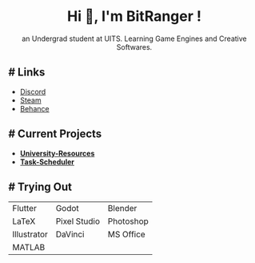 <h1 align="center">Hi 👋, I'm BitRanger !</h1>
<!-- <p align=center> <img src="shuba-duck-know-your-meme.gif" height=300px width=300px></p> -->
<p align=center>an Undergrad student at UITS. Learning Game Engines and Creative Softwares.</p> 
  
<h2># Links</h2>

<!-- - <a href="https://forms.gle/ifDSTsdRaG9c4zJ3A">Link-Tree</a> -->
- <a href="https://discordapp.com/users/461953229299646471">Discord</a>
- <a href="https://steamcommunity.com/id/BitRanger/">Steam</a>
- <a href="https://www.behance.net/b1tranger">Behance</a>

<h2># Current Projects</h2>

- **[University-Resources](https://ouits-res.netlify.app/)**
- **[Task-Scheduler](https://ouits-schedule.netlify.app/)**


<h2># Trying Out</h2>
<table><tr>
<td>Flutter</td>
<td>Godot</td>
<td>Blender</td>
</tr>
<tr>
<td>LaTeX</td>
<td>Pixel Studio</td>
<td>Photoshop</td>
</tr>
<tr>
<td>Illustrator</td>
<td>DaVinci</td>
<td>MS Office</td>
</tr>
<tr>
<td>MATLAB</td>
<td></td>
<td></td>
</tr></table>

<!-- <h2># Stats</h2>
<p> <img src="https://github-readme-stats.vercel.app/api?username=b1tranger&theme=dracula" alt="Stats" /> -->

<!-- https://github.com/anuraghazra/github-readme-stats?tab=readme-ov-file#showing-icons -->

